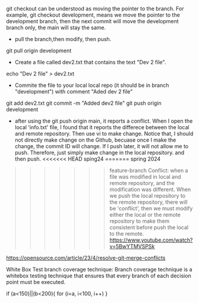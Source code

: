 git checkout can be understood as moving the pointer to the branch. For example, git checkout development, means we move the pointer to the development branch, 
then the next commit will move the development branch only, the main will stay the same. 

* pull the branch,then modify, then push.
  
git pull origin development

* Create a file called dev2.txt that contains the text "Dev 2 file".
  
echo "Dev 2 file" > dev2.txt

* Commite the file to your local local repo (it should be in branch "development") with comment "Aded dev 2 file"
  
git add dev2.txt 
git commit -m "Added dev2 file"
git push origin development

*  after using the git push origin main, it reports a conflict. When I open the local 'info.txt' file, I found that it reports the differece between the local and remote repository. Then use vi to make change. Notice that, I should not directly make change on the Github, becuase once I make the change, the commit ID will change. If I push later, it will not allow me to push. Therefore, just simply make change in the local repository. and then push.
<<<<<<< HEAD
sping24<my id>
=======
spring 2024
>>>>>>> feature-branch
Conflict: when a file was modified in local and remote repository, and the modification was different. When we push the local repository to the remote repository, there will be 'conflict', then we must modify either the local or the remote repository to make them consistent before push the local to the remote. 
[
](https://www.youtube.com/watch?v=5BwYTMVSPSk)https://www.youtube.com/watch?v=5BwYTMVSPSk


https://opensource.com/article/23/4/resolve-git-merge-conflicts


White Box Test
branch coverage technique:
Branch coverage technique is a whitebox testing technique that ensures that every branch of each decision point must be executed.

if (a<150)||(b<200){
  for (i=a, i<100, i++)
}
  
